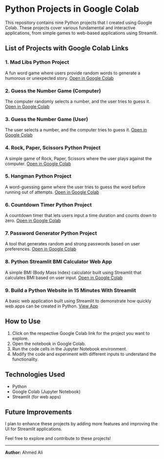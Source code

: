 # Python Projects in Google Colab

This repository contains nine Python projects that I created using Google Colab. These projects cover various fundamental and interactive applications, from simple games to web-based applications using Streamlit.

## List of Projects with Google Colab Links

### 1. Mad Libs Python Project
A fun word game where users provide random words to generate a humorous or unexpected story.
[Open in Google Colab](<https://colab.research.google.com/drive/1s8RnMKHgguaQb-o97AEnP-6cPoJVV9fZ?usp=sharing>)

### 2. Guess the Number Game (Computer)
The computer randomly selects a number, and the user tries to guess it.
[Open in Google Colab](<https://colab.research.google.com/drive/1urV5tH_IL0WAjgDlI14nBF1P4kfGmaVl?usp=sharing>)

### 3. Guess the Number Game (User)
The user selects a number, and the computer tries to guess it.
[Open in Google Colab](<https://colab.research.google.com/drive/11Ym78TQFzGDmuRjNC_24d5I_WfwoOUWP?usp=sharing>)

### 4. Rock, Paper, Scissors Python Project
A simple game of Rock, Paper, Scissors where the user plays against the computer.
[Open in Google Colab](<https://colab.research.google.com/drive/1Lnyi3a6chau5liFLFxOlKOtSmpQM5HeZ?usp=sharing>)

### 5. Hangman Python Project
A word-guessing game where the user tries to guess the word before running out of attempts.
[Open in Google Colab](<https://colab.research.google.com/drive/1xq1BIZFcBlmHd3oEWJYiGp3C_RoyxWKd?usp=sharing>)

### 6. Countdown Timer Python Project
A countdown timer that lets users input a time duration and counts down to zero.
[Open in Google Colab](<https://colab.research.google.com/drive/1R0TTKe44D2EGFRplNttcKyFRTducG4oG?usp=sharing>)

### 7. Password Generator Python Project
A tool that generates random and strong passwords based on user preferences.
[Open in Google Colab](<https://colab.research.google.com/drive/1L-Zq0szFfETIUlFsWnf_s49MbVlqBX_B?usp=sharing>)

### 8. Python Streamlit BMI Calculator Web App
A simple BMI (Body Mass Index) calculator built using Streamlit that calculates BMI based on user input.
[Open in Google Colab](<https://colab.research.google.com/drive/1WSBs5E5Kari92MxQ8zQYbPkK8I1VOPkw?usp=sharing>)

### 9. Build a Python Website in 15 Minutes With Streamlit
A basic web application built using Streamlit to demonstrate how quickly web apps can be created in Python.
[View App](<[YOUR_PROJECT_9_LINK_HERE](https://python-projec-fppizbzpxnstwvanur499u.streamlit.app/)>)

## How to Use
1. Click on the respective Google Colab link for the project you want to explore.
2. Open the notebook in Google Colab.
3. Run the code cells in the Jupyter Notebook environment.
4. Modify the code and experiment with different inputs to understand the functionality.

## Technologies Used
- Python
- Google Colab (Jupyter Notebook)
- Streamlit (for web apps)

## Future Improvements
I plan to enhance these projects by adding more features and improving the UI for Streamlit applications.

Feel free to explore and contribute to these projects!

---
**Author:** Ahmed Ali

